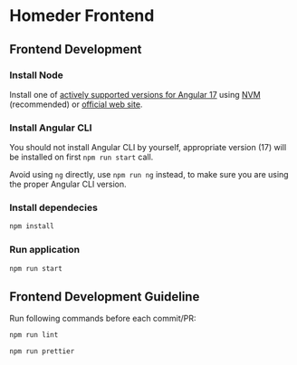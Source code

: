 # Homeder Frontend

## Frontend Development

### Install Node

Install one of [actively supported versions for Angular 17](https://angular.io/guide/versions) using [NVM](https://github.com/coreybutler/nvm-windows#readme) (recommended) or [official web site](https://nodejs.org/).

### Install Angular CLI

You should not install Angular CLI by yourself, appropriate version (17) will be installed on first `npm run start` call.

Avoid using `ng` directly, use `npm run ng` instead, to make sure you are using the proper Angular CLI version.

### Install dependecies

```sh
npm install
```

### Run application

```sh
npm run start
```

## Frontend Development Guideline

Run following commands before each commit/PR:

```sh
npm run lint
```

```sh
npm run prettier
```
